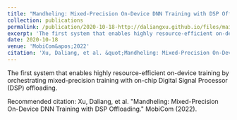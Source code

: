 ```yaml
---
title: "Mandheling: Mixed-Precision On-Device DNN Training with DSP Offloading"
collection: publications
permalink: /publication/2020-10-18-http://daliangxu.github.io/files/main-MobiCom22-DSPINT8.pdf
excerpt: 'The first system that enables highly resource-efficient on-device training by orchestrating mixed-precision training with on-chip Digital Signal Processor (DSP) offloading.'
date: 2020-10-18
venue: 'MobiCom&apos;2022'
citation: 'Xu, Daliang, et al. &quot;Mandheling: Mixed-Precision On-Device DNN Training with DSP Offloading.&quot; MobiCom (2022).'
---
```

The first system that enables highly resource-efficient on-device training by orchestrating mixed-precision training with on-chip Digital Signal Processor (DSP) offloading.

Recommended citation: Xu, Daliang, et al. "Mandheling: Mixed-Precision On-Device DNN Training with DSP Offloading." MobiCom (2022).
